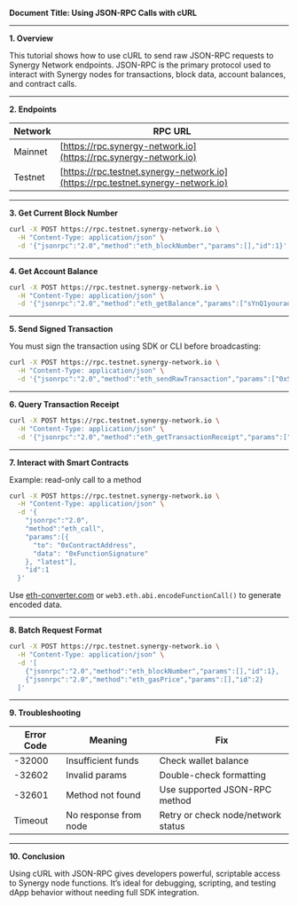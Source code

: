 **Document Title: Using JSON-RPC Calls with cURL**

---

**1. Overview**

This tutorial shows how to use cURL to send raw JSON-RPC requests to Synergy Network endpoints. JSON-RPC is the primary protocol used to interact with Synergy nodes for transactions, block data, account balances, and contract calls.

---

**2. Endpoints**

| Network | RPC URL                                                                          |
| ------- | -------------------------------------------------------------------------------- |
| Mainnet | [https://rpc.synergy-network.io](https://rpc.synergy-network.io)                 |
| Testnet | [https://rpc.testnet.synergy-network.io](https://rpc.testnet.synergy-network.io) |

---

**3. Get Current Block Number**

```bash
curl -X POST https://rpc.testnet.synergy-network.io \
  -H "Content-Type: application/json" \
  -d '{"jsonrpc":"2.0","method":"eth_blockNumber","params":[],"id":1}'
```

---

**4. Get Account Balance**

```bash
curl -X POST https://rpc.testnet.synergy-network.io \
  -H "Content-Type: application/json" \
  -d '{"jsonrpc":"2.0","method":"eth_getBalance","params":["sYnQ1youraddress", "latest"],"id":1}'
```

---

**5. Send Signed Transaction**

You must sign the transaction using SDK or CLI before broadcasting:

```bash
curl -X POST https://rpc.testnet.synergy-network.io \
  -H "Content-Type: application/json" \
  -d '{"jsonrpc":"2.0","method":"eth_sendRawTransaction","params":["0xSignedTxHex"],"id":1}'
```

---

**6. Query Transaction Receipt**

```bash
curl -X POST https://rpc.testnet.synergy-network.io \
  -H "Content-Type: application/json" \
  -d '{"jsonrpc":"2.0","method":"eth_getTransactionReceipt","params":["0xTxHash"],"id":1}'
```

---

**7. Interact with Smart Contracts**

Example: read-only call to a method

```bash
curl -X POST https://rpc.testnet.synergy-network.io \
  -H "Content-Type: application/json" \
  -d '{
    "jsonrpc":"2.0",
    "method":"eth_call",
    "params":[{
      "to": "0xContractAddress",
      "data": "0xFunctionSignature"
    }, "latest"],
    "id":1
  }'
```

Use [eth-converter.com](https://eth-converter.com) or `web3.eth.abi.encodeFunctionCall()` to generate encoded data.

---

**8. Batch Request Format**

```bash
curl -X POST https://rpc.testnet.synergy-network.io \
  -H "Content-Type: application/json" \
  -d '[
    {"jsonrpc":"2.0","method":"eth_blockNumber","params":[],"id":1},
    {"jsonrpc":"2.0","method":"eth_gasPrice","params":[],"id":2}
  ]'
```

---

**9. Troubleshooting**

| Error Code | Meaning               | Fix                                |
| ---------- | --------------------- | ---------------------------------- |
| -32000     | Insufficient funds    | Check wallet balance               |
| -32602     | Invalid params        | Double-check formatting            |
| -32601     | Method not found      | Use supported JSON-RPC method      |
| Timeout    | No response from node | Retry or check node/network status |

---

**10. Conclusion**

Using cURL with JSON-RPC gives developers powerful, scriptable access to Synergy node functions. It’s ideal for debugging, scripting, and testing dApp behavior without needing full SDK integration.
